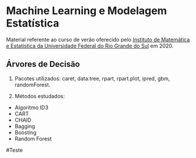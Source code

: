 # Machine Learning e Modelagem Estatística

Material referente ao curso de verão oferecido pelo [Instituto de Matemática e Estatística da Universidade Federal do 
Rio Grande do Sul](https://www.ufrgs.br/ime/departamentos/estatistica/) em 2020.

## Árvores de Decisão

1. Pacotes utilizados: caret, data.tree, rpart, rpart.plot, ipred, gbm, randomForest.

2. Métodos estudados:

  * Algoritmo ID3
  * CART
  * CHAID
  * Bagging
  * Boosting
  * Random Forest


#Teste